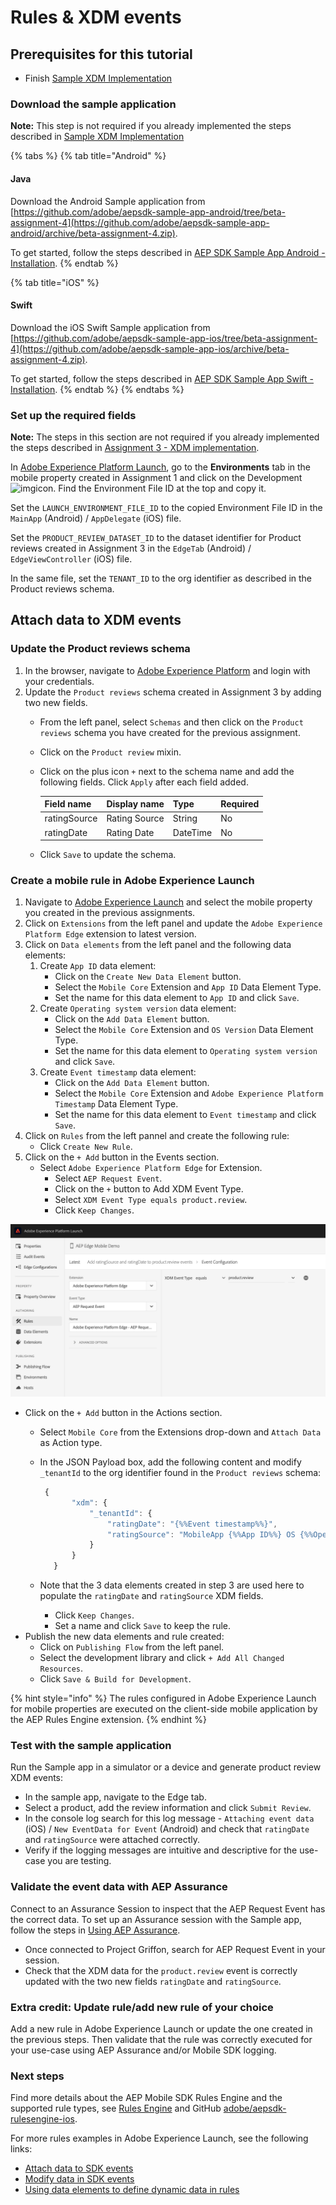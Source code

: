 # Rules & XDM events

## Prerequisites for this tutorial

* Finish [Sample XDM Implementation](tutorial-3-xdm-implementation.md)

### Download the sample application

**Note:** This step is not required if you already implemented the steps described in [Sample XDM Implementation](tutorial-3-xdm-implementation.md)

{% tabs %}
{% tab title="Android" %}
#### Java

Download the Android Sample application from [https://github.com/adobe/aepsdk-sample-app-android/tree/beta-assignment-4](https://github.com/adobe/aepsdk-sample-app-android/archive/beta-assignment-4.zip).

To get started, follow the steps described in [AEP SDK Sample App Android - Installation](https://github.com/adobe/aepsdk-sample-app-android/tree/beta-assignment-4#installation).
{% endtab %}

{% tab title="iOS" %}
#### Swift

Download the iOS Swift Sample application from [https://github.com/adobe/aepsdk-sample-app-ios/tree/beta-assignment-4](https://github.com/adobe/aepsdk-sample-app-ios/archive/beta-assignment-4.zip).

To get started, follow the steps described in [AEP SDK Sample App Swift - Installation](https://github.com/adobe/aepsdk-sample-app-ios/tree/beta-assignment-4#installation).
{% endtab %}
{% endtabs %}

### Set up the required fields

**Note:** The steps in this section are not required if you already implemented the steps described in [Assignment 3 - XDM implementation](https://aep-sdks.gitbook.io/docs/beta/experience-platform-extension/tutorials/tutorial-3-xdm-implementation).

In [Adobe Experience Platform Launch](https://experience.adobe.com/launch), go to the **Environments** tab in the mobile property created in Assignment 1 and click on the Development![img](https://firebasestorage.googleapis.com/v0/b/gitbook-28427.appspot.com/o/assets%2F-Lf1Mc1caFdNCK_mBwhe%2F-Lf1N06T8hdv0-r5jPPN%2F-Lf1N3-ofPO9fLFT1edw%2Fscreen-shot-2018-10-18-at-11.22.17-am.png?generation=1558039279051937&alt=media)icon. Find the Environment File ID at the top and copy it.

Set the `LAUNCH_ENVIRONMENT_FILE_ID` to the copied Environment File ID in the `MainApp` \(Android\) / `AppDelegate` \(iOS\) file.

Set the `PRODUCT_REVIEW_DATASET_ID` to the dataset identifier for Product reviews created in Assignment 3 in the `EdgeTab` \(Android\) / `EdgeViewController` \(iOS\) file.

In the same file, set the `TENANT_ID` to the org identifier as described in the Product reviews schema.

## Attach data to XDM events

### Update the Product reviews schema

1. In the browser, navigate to [Adobe Experience Platform](https://experience.adobe.com/platform) and login with your credentials.
2. Update the `Product reviews` schema created in Assignment 3 by adding two new fields.
   * From the left panel, select `Schemas` and then click on the `Product reviews` schema you have created for the previous assignment.
   * Click on the `Product review` mixin.
   * Click on the plus icon `+` next to the schema name and add the following fields. Click `Apply` after each field added.

     | Field name | Display name | Type | Required |
     | :--- | :--- | :--- | :--- |
     | ratingSource | Rating Source | String | No |
     | ratingDate | Rating Date | DateTime | No |

   * Click `Save` to update the schema.

### Create a mobile rule in Adobe Experience Launch

1. Navigate to [Adobe Experience Launch](https://experience.adobe.com/launch) and select the mobile property you created in the previous assignments.
2. Click on `Extensions` from the left panel and update the `Adobe Experience Platform Edge` extension to latest version.
3. Click on `Data elements` from the left panel and the following data elements:
   1. Create `App ID` data element:
      * Click on the `Create New Data Element` button.
      * Select the `Mobile Core` Extension and `App ID` Data Element Type.
      * Set the name for this data element to `App ID` and click `Save`.
   2. Create `Operating system version` data element:
      * Click on the `Add Data Element` button.
      * Select the `Mobile Core` Extension and `OS Version` Data Element Type.
      * Set the name for this data element to `Operating system version` and click `Save`.
   3. Create `Event timestamp` data element:
      * Click on the `Add Data Element` button.
      * Select the `Mobile Core` Extension and `Adobe Experience Platform Timestamp` Data Element Type.
      * Set the name for this data element to `Event timestamp` and click `Save`.
4. Click on `Rules` from the left pannel and create the following rule:
   * Click `Create New Rule`.
5. Click on the `+ Add` button in the Events section.
   * Select `Adobe Experience Platform Edge` for Extension.
     * Select `AEP Request Event`.
     * Click on the `+` button to Add XDM Event Type.
     * Select `XDM Event Type equals product.review`.
     * Click `Keep Changes`.

![](../../.gitbook/assets/rule_xdm_event_type.png)

* Click on the `+ Add` button in the Actions section.
  * Select `Mobile Core` from the Extensions drop-down and `Attach Data` as Action type.
  * In the JSON Payload box, add the following content and modify `_tenantId` to the org identifier found in the `Product reviews` schema:

    ```javascript
     {
           "xdm": {
               "_tenantId": {
                   "ratingDate": "{%%Event timestamp%%}",
                   "ratingSource": "MobileApp {%%App ID%%} OS {%%Operating system version%%}"
               }
           }
       }
    ```

  * Note that the 3 data elements created in step 3 are used here to populate the `ratingDate` and `ratingSource` XDM fields.
    * Click `Keep Changes`.
    * Set a name and click `Save` to keep the rule.
* Publish the new data elements and rule created:
  * Click on `Publishing Flow` from the left panel.
  * Select the development library and click `+ Add All Changed Resources`.
  * Click `Save & Build for Development`.

{% hint style="info" %}
The rules configured in Adobe Experience Launch for mobile properties are executed on the client-side mobile application by the AEP Rules Engine extension.
{% endhint %}

### Test with the sample application

Run the Sample app in a simulator or a device and generate product review XDM events:

* In the sample app, navigate to the Edge tab.
* Select a product, add the review information and click `Submit Review`.
* In the console log search for this log message - `Attaching event data` \(iOS\) / `New EventData for Event` \(Android\) and check that `ratingDate` and `ratingSource` were attached correctly. 
* Verify if the logging messages are intuitive and descriptive for the use-case you are testing.

### Validate the event data with AEP Assurance

Connect to an Assurance Session to inspect that the AEP Request Event has the correct data. To set up an Assurance session with the Sample app, follow the steps in [Using AEP Assurance](https://aep-sdks.gitbook.io/docs/beta/experience-platform-extension/tutorials/tutorial-1-edge-extension-setup#using-aep-assurance).

* Once connected to Project Griffon, search for AEP Request Event in your session.
* Check that the XDM data for the `product.review` event is correctly updated with the two new fields  `ratingDate` and `ratingSource`.

### Extra credit: Update rule/add new rule of your choice

Add a new rule in Adobe Experience Launch or update the one created in the previous steps. Then validate that the rule was correctly executed for your use-case using AEP Assurance and/or Mobile SDK logging.

### Next steps

Find more details about the AEP Mobile SDK Rules Engine and the supported rule types, see [Rules Engine](https://aep-sdks.gitbook.io/docs/using-mobile-extensions/mobile-core/rules-engine) and GitHub [adobe/aepsdk-rulesengine-ios](https://github.com/adobe/aepsdk-rulesengine-ios).

For more rules examples in Adobe Experience Launch, see the following links:

* [Attach data to SDK events](https://aep-sdks.gitbook.io/docs/resources/user-guides/attach-data)
* [Modify data in SDK events](https://aep-sdks.gitbook.io/docs/resources/user-guides/modify-data)
* [Using data elements to define dynamic data in rules](https://aep-sdks.gitbook.io/docs/resources/user-guides/launch-data-elements)

